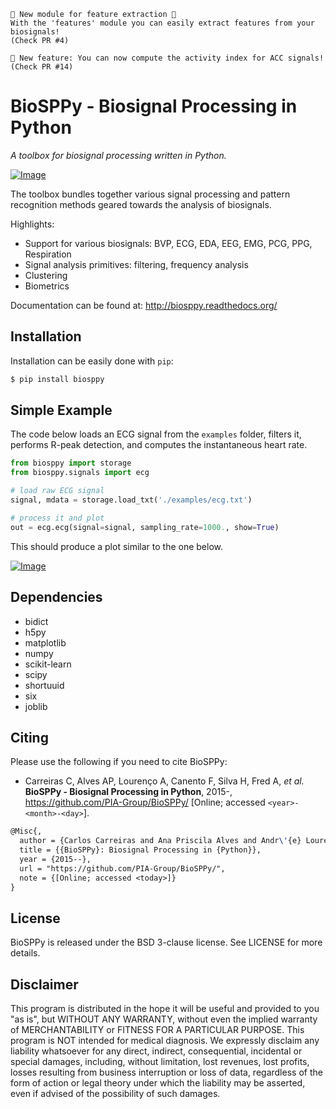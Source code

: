 ```
🎊 New module for feature extraction 🎊
With the 'features' module you can easily extract features from your biosignals!
(Check PR #4)
```
```
🎉 New feature: You can now compute the activity index for ACC signals!
(Check PR #14)
```


# BioSPPy - Biosignal Processing in Python

*A toolbox for biosignal processing written in Python.*

<a href="http://biosppy.readthedocs.org/">
<picture>
  <source media="(prefers-color-scheme: light)" srcset="docs/logo/logo_400.png">
  <source media="(prefers-color-scheme: dark)" srcset="docs/logo/logo_inverted_400.png">
  <img alt="Image" title="I know you're listening! - xkcd.com/525">
</picture>
</a>

The toolbox bundles together various signal processing and pattern recognition
methods geared towards the analysis of biosignals.

Highlights:

- Support for various biosignals: BVP, ECG, EDA, EEG, EMG, PCG, PPG, Respiration
- Signal analysis primitives: filtering, frequency analysis
- Clustering
- Biometrics

Documentation can be found at: <http://biosppy.readthedocs.org/>

## Installation

Installation can be easily done with `pip`:

```bash
$ pip install biosppy
```

## Simple Example

The code below loads an ECG signal from the `examples` folder, filters it,
performs R-peak detection, and computes the instantaneous heart rate.

```python
from biosppy import storage
from biosppy.signals import ecg

# load raw ECG signal
signal, mdata = storage.load_txt('./examples/ecg.txt')

# process it and plot
out = ecg.ecg(signal=signal, sampling_rate=1000., show=True)
```

This should produce a plot similar to the one below.

[![Image](https://github.com/PIA-Group/BioSPPy/raw/master/docs/images/ECG_summary.png "ECG Summary Plot")]()

## Dependencies

- bidict
- h5py
- matplotlib
- numpy
- scikit-learn
- scipy
- shortuuid
- six
- joblib

## Citing
Please use the following if you need to cite BioSPPy:

- Carreiras C, Alves AP, Lourenço A, Canento F, Silva H, Fred A, *et al.*
  **BioSPPy - Biosignal Processing in Python**, 2015-,
  https://github.com/PIA-Group/BioSPPy/ [Online; accessed ```<year>-<month>-<day>```].

```latex
@Misc{,
  author = {Carlos Carreiras and Ana Priscila Alves and Andr\'{e} Louren\c{c}o and Filipe Canento and Hugo Silva and Ana Fred and others},
  title = {{BioSPPy}: Biosignal Processing in {Python}},
  year = {2015--},
  url = "https://github.com/PIA-Group/BioSPPy/",
  note = {[Online; accessed <today>]}
}
```

## License

BioSPPy is released under the BSD 3-clause license. See LICENSE for more details.

## Disclaimer

This program is distributed in the hope it will be useful and provided
to you "as is", but WITHOUT ANY WARRANTY, without even the implied
warranty of MERCHANTABILITY or FITNESS FOR A PARTICULAR PURPOSE. This
program is NOT intended for medical diagnosis. We expressly disclaim any
liability whatsoever for any direct, indirect, consequential, incidental
or special damages, including, without limitation, lost revenues, lost
profits, losses resulting from business interruption or loss of data,
regardless of the form of action or legal theory under which the
liability may be asserted, even if advised of the possibility of such
damages.

